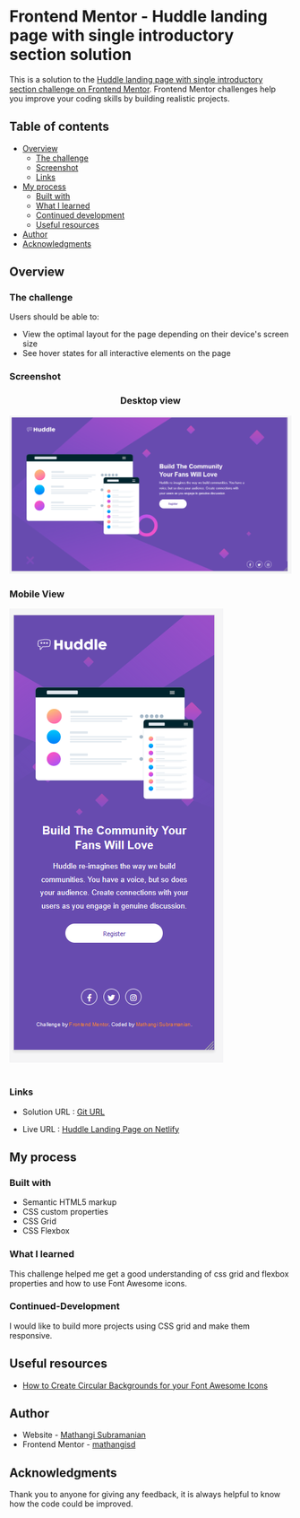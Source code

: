 # Frontend Mentor - Huddle landing page with single introductory section solution

This is a solution to the [Huddle landing page with single introductory section challenge on Frontend Mentor](https://www.frontendmentor.io/challenges/huddle-landing-page-with-a-single-introductory-section-B_2Wvxgi0). Frontend Mentor challenges help you improve your coding skills by building realistic projects. 



## Table of contents

- [Overview](#overview)
  - [The challenge](#the-challenge)
  - [Screenshot](#screenshot)
  - [Links](#links)
- [My process](#my-process)
  - [Built with](#built-with)
  - [What I learned](#what-i-learned)
  - [Continued development](#continued-development)
  - [Useful resources](#useful-resources)
- [Author](#author)
- [Acknowledgments](#acknowledgments)

## Overview
### The challenge

Users should be able to:

- View the optimal layout for the page depending on their device's screen size
- See hover states for all interactive elements on the page

### Screenshot


### <p style="text-align: center;">Desktop view</p> 

![](./screenshot_huddlelandingpage_desktop.png)


### <p style="text-align: left;">Mobile View</p> 

![](./screenshot_huddlelandingpage_mobile.png)

# 
### Links

- Solution URL : [Git URL](https://github.com/mathangisd/huddle-landing-page-with-single-introductory-section.git)

- Live URL : [Huddle Landing Page on Netlify](https://huddle-landing-page-msd.netlify.app/)


## My process
### Built with

- Semantic HTML5 markup
- CSS custom properties
- CSS Grid
- CSS Flexbox

### What I learned

This challenge helped me get a good understanding of css grid and flexbox properties and how to use Font Awesome icons.

### Continued-Development
I would like to build more projects using CSS grid and make them responsive.

## Useful resources
- [How to Create Circular Backgrounds for your Font Awesome Icons](https://markheath.net/post/font-awesome-circle-background)

## Author
- Website - [Mathangi Subramanian](https://github.com/mathangisd)
- Frontend Mentor - [mathangisd](https://www.frontendmentor.io/profile/mathangisd)

## Acknowledgments
Thank you to anyone for giving any feedback, it is always helpful to know how the code could be improved.
